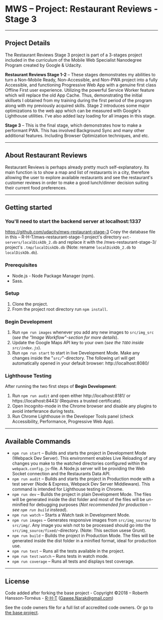 # MWS – Project: Restaurant Reviews - Stage 3

---

## Project Details
The Restaurant Reviews Stage 3 project is part of a 3-stages project included in the curriculum of the Mobile Web Specialist Nanodegree Program created by Google & Udacity.

**Restaurant Reviews Stage 1-2** – These stages demonstrates my abilities to turn a Non-Mobile Ready, Non-Accessible, and Non-PWA project into a fully Accessible, and functioning Progressive Web App with a genuine first class Offline First user experience. Utilizing the powerful Service Worker feature which will replace the old App Cache. Thus, demonstrating the initial skillsets I obtained from my training during the first period of the program along with my previously acquired skills.
Stage 2 introduces some major optimizations to the web app which can be measured with Google's Lighthouse utilities. I've also added lazy loading for all images in this stage.

**Stage 3** – This is the final stage, which demonstrates how to make a performant PWA. This has involved Background Sync
and many other additional features. Including Browser Optimization techniques, and etc.

---

## About Restaurant Reviews
Restaurant Reviews is perhaps already pretty much self-explanatory. Its main function is to show a map and list of restaurants in a city, therefore allowing the user to explore available restaurants and see the restaurant's customer reviews in order to make a good lunch/dinner decision suiting their current food preferences.

---

## Getting started

### You'll need to start the backend server at localhost:1337
https://github.com/udacity/mws-restaurant-stage-3
Copy the database file in this – R-H-T/mws-restaurant-stage-1 project's directory `ext-servers/localDiskDb_2.db`
and replace it with the /mws-restaurant-stage-3/ project's `.tmp/localDiskDb.db` (Note: rename `localDiskDb_2.db`
to `localDiskDb.db`).

### Prerequisites
* Node.js - Node Package Manager (npm).
* Sass.

### Setup
1. Clone the project.
1. From the project root directory run `npm install`.

### Begin Development
1. Run `npm run images` whenever you add any new images to `src/img_src` (*see the "Image Workflow"-section for more details*).
2. Update the Google Maps API key to your own (*see the `TODO` inside `src/index.js`*).
3. Run `npm run start` to start in live Development Mode. Make any changes inside the "`src/`"-directory. The following url will get automatically opened in your default browser: http://localhost:8080/

### Lighthouse Testing
After running the two first steps of **Begin Development**:
1. Run `npm run audit` and open either http://localhost:8181/ or https://localhost:8443/ (Requires a trusted certificate).
2. Open Incognito-mode in the Chrome browser and disable any plugins to avoid interferance during tests.
3. Run Chrome Lighthouse in the Developer Tools panel (check Accessibility, Performance, Progressive Web App).
---

## Available Commands
* `npm run start` – Builds and starts the project in Development Mode (Webpack Dev Server). This environment enables Live Reloading of any changes you make to the watched directories configured within the `webpack.config.js`-file. A Node.js server will be providing the Web Socket connection and the Restaurants Data API.
* `npm run audit` – Builds and starts the project in Production mode with a test server (Node & Express, Webpack Dev Server Middleware). This command is intended for Lighthouse testing in Chrome.
* `npm run dev` – Builds the project in plain Development Mode. The files will be generated inside the dist folder and most of the files will be un-minified for debugging purposes (_Not recommended for production - see `npm run build` instead_).
* `npm run watch` – Starts a Watch task in Development Mode.
* `npm run images` – Generates responsive images from `src/img_source/` to `src/img/`. Any image you wish not to be processed should go into the `src/img_source/fixed/`-directory. (Note: This section usese Grunt).
* `npm run build` – Builds the project in Production Mode. The files will be generated inside the dist folder in a minified format, ideal for production use.
* `npm run test` – Runs all the tests available in the project.
* `npm run test:watch` – Runs tests in watch mode.
* `npm run coverage` – Runs all tests and displays test coverage.

---

## License
Code added after forking the base project - Copyright ©2018 – Roberth Hansson-Tornéus - [R-H-T](https://github.com/R-H-T) (Gawee.Narak@gmail.com)

See the code owners file for a full list of accredited code owners. Or go to [the base project](https://github.com/udacity/mws-restaurant-stage-1).
